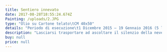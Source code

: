 ```yaml
---
title: Sentiero innevato
date: 2017-08-28T18:55:24.674Z
Painting: /uploads/2.JPG
type: "Olio su Cartone telato\tCM 40x50"
details: "Periodo di esecuzione\t1 Dicembre 2015 – 19 Gennaio 2016 (5 lezioni) Questo quadro l’ho iniziato e terminato al corso in 5 lezioni."
description: "Lasciarsi trasportare ad ascoltare il silenzio della neve, il\nlieve *tonfo di caduta dai\nrami al suolo, il suo odore fresco e pulito, il freddo e caldo tra le mani e\nsul viso, lo scricchiolio dei passi sulla neve fresca .*\n\n*Percepire l’anima degli alberi ed il loro calore, catturare\ncon lo sguardo la luce solare che filtra tra i rami... e tutto intorno a te è vita è rumore è\nsilenzio.*\n\n*Il “Sentiero nella neve” mi ha stimolato a trasmettere sensazioni*\_ dei sensi dalla tela\nall’osservatore,\nho cercato di raccogliere emozioni vissute e riportate nel dipinto."
buy: null
price: null
---
```




